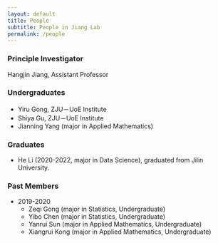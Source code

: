 ```yaml
---
layout: default
title: People
subtitle: People in Jiang Lab
permalink: /people
---
```


### Principle Investigator
Hangjin Jiang, Assistant Professor

### Undergraduates
- Yiru Gong, ZJU－UoE Institute 
- Shiya Gu, ZJU－UoE Institute
- Jianning Yang (major in Applied Mathematics)

### Graduates
- He Li (2020-2022, major in Data Science), graduated from Jilin University.

### Past Members
- 2019-2020
    - Zeqi Gong (major in Statistics, Undergraduate)
    - Yibo Chen (major in Statistics, Undergraduate)
    - Yanrui Sun (major in Applied Mathematics, Undergraduate)
    - Xiangrui Kong (major in Applied Mathematics, Undergraduate)






